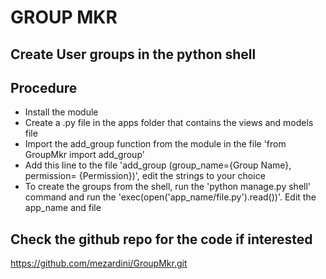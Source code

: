 # GROUP MKR
## Create User groups in the python shell 





## Procedure

- Install the module
- Create a .py file in the apps folder that contains the views and models file
- Import the add_group function from the module in the file 'from GroupMkr import add_group'
- Add this line to the file 'add_group (group_name={Group Name}, permission= {Permission})', edit the strings to your choice
- To create the groups from the shell, run the 'python manage.py shell' command and run the 'exec(open('app_name/file.py').read())'. Edit the app_name and file 

## Check the github repo for the code if interested
https://github.com/mezardini/GroupMkr.git